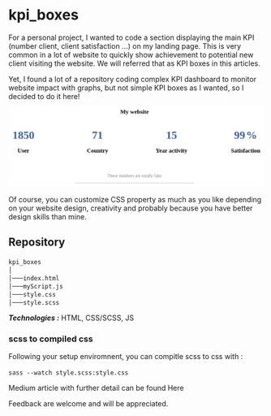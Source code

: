 # kpi_boxes


For a personal project, I wanted to code a section displaying the main KPI (number client, client satisfaction …) on my landing page.
This is very common in a lot of website to quickly show achievement to potential new client visiting the website. We will referred that as KPI boxes
in this articles.


Yet, I found a lot of a repository coding complex KPI dashboard to monitor website impact with graphs, but not simple KPI boxes as I wanted,
so I decided to do it here!

<p align="center">
  <img src=https://github.com/hbiom/kpi_boxes/blob/main/img_readme/full_screen.jpg>
</p>

Of course, you can customize CSS property as much as you like depending on your website design, creativity and probably because you have better design skills
than mine.

## Repository

```
kpi_boxes
│
│───index.html
│───myScript.js
│───style.css
│───style.scss
```

***Technologies :*** HTML, CSS/SCSS, JS


### scss to compiled css

Following your setup enviromnent, you can compitle scss to css with :

`sass --watch style.scss:style.css`

Medium article with further detail can be found Here

Feedback are welcome and will be appreciated.
